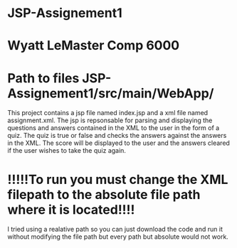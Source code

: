 # JSP-Assignement1
# Wyatt LeMaster Comp 6000
# Path to files JSP-Assignement1/src/main/WebApp/

This project contains a jsp file named index.jsp and a xml file named assignment.xml. The jsp is repsonsable for parsing and displaying the questions and answers contained in the XML to the user in the form of a quiz. The quiz is true or false and checks the answers against the answers in the XML. The score will be displayed to the user and the answers cleared if the user wishes to take the quiz again. 

# !!!!!To run you must change the XML filepath to the absolute file path where it is located!!!!

 I tried using a realative path so you can just download the code and run it without modifying the file path but every path but absolute would not work.
